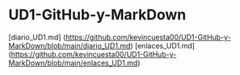 # UD1-GitHub-y-MarkDown
 [diario_UD1.md] (https://github.com/kevincuesta00/UD1-GitHub-y-MarkDown/blob/main/diario_UD1.md)
 [enlaces_UD1.md] (https://github.com/kevincuesta00/UD1-GitHub-y-MarkDown/blob/main/enlaces_UD1.md)
